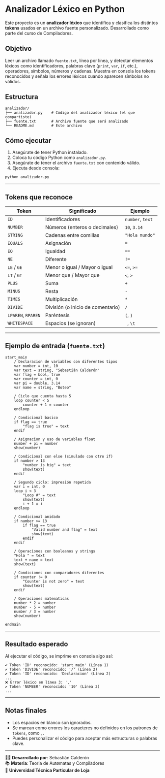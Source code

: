 
# Analizador Léxico en Python

Este proyecto es un **analizador léxico** que identifica y clasifica los distintos **tokens** usados en un archivo fuente personalizado. Desarrollado como parte del curso de Compiladores.

## Objetivo

Leer un archivo llamado `fuente.txt`, línea por línea, y detectar elementos léxicos como identificadores, palabras clave (`print`, `var`, `if`, etc.), operadores, símbolos, números y cadenas. Muestra en consola los tokens reconocidos y señala los errores léxicos cuando aparecen símbolos no válidos.

## Estructura

```
analizador/
├── analizador.py    # Código del analizador léxico (el que compartiste)
├── fuente.txt       # Archivo fuente que será analizado
└── README.md        # Este archivo
```

## Cómo ejecutar

1. Asegúrate de tener Python instalado.
2. Coloca tu código Python como `analizador.py`.
3. Asegúrate de tener el archivo `fuente.txt` con contenido válido.
4. Ejecuta desde consola:

```bash
python analizador.py
```

---

## Tokens que reconoce

| Token        | Significado                        | Ejemplo                |
|--------------|------------------------------------|------------------------|
| `ID`         | Identificadores                    | `number`, `text`       |
| `NUMBER`     | Números (enteros o decimales)      | `10`, `3.14`           |
| `STRING`     | Cadenas entre comillas             | `"Hola mundo"`         |
| `EQUALS`     | Asignación                         | `=`                    |
| `EQ`         | Igualdad                           | `==`                   |
| `NE`         | Diferente                          | `!=`                   |
| `LE` / `GE`  | Menor o igual / Mayor o igual      | `<=`, `>=`             |
| `LT` / `GT`  | Menor que / Mayor que              | `<`, `>`               |
| `PLUS`       | Suma                               | `+`                    |
| `MINUS`      | Resta                              | `-`                    |
| `TIMES`      | Multiplicación                     | `*`                    |
| `DIVIDE`     | División (o inicio de comentario)  | `/`                    |
| `LPAREN`, `RPAREN` | Paréntesis                   | `(`, `)`               |
| `WHITESPACE` | Espacios (se ignoran)              | ` `, `\t`              |

---

## Ejemplo de entrada (`fuente.txt`)

```plaintext
start_main
    / Declaracion de variables con diferentes tipos
    var number = int, 10
    var text = string, "Sebastián Calderón"
    var flag = bool, true
    var counter = int, 0
    var pi = double, 3.14
    var name = string, "Boteo"

    / Ciclo que cuenta hasta 5
    loop counter < 5
        counter + 1 = counter
    endloop

    / Condicional basico
    if flag == true
        "flag is true" = text
    endif

    / Asignacion y uso de variables float
    number + pi = number
    show(number)

    / Condicional con else (simulado con otro if)
    if number > 13
        "number is big" = text
        show(text)
    endif

    / Segundo ciclo: impresión repetida
    var i = int, 0
    loop i < 3
        "Loop #" = text
        show(text)
        i + 1 = i
    endloop

    / Condicional anidado
    if number >= 13
        if flag == true
            "Valid number and flag" = text
            show(text)
        endif
    endif

    / Operaciones con booleanos y strings
    "Hola " = text
    text + name = text
    show(text)

    / Condiciones con comparadores diferentes
    if counter != 0
        "Counter is not zero" = text
        show(text)
    endif

    / Operaciones matematicas
    number * 2 = number
    number - 5 = number
    number / 3 = number
    show(number)

endmain
```

---

## Resultado esperado

Al ejecutar el código, se imprime en consola algo así:

```
✔ Token 'ID' reconocido: 'start_main' (Línea 1)
✔ Token 'DIVIDE' reconocido: '/' (Línea 2)
✔ Token 'ID' reconocido: 'Declaracion' (Línea 2)
...
❌ Error léxico en línea 3: ','
✔ Token 'NUMBER' reconocido: '10' (Línea 3)
...
```

---

## Notas finales

- Los espacios en blanco son ignorados.
- Se marcan como errores los caracteres no definidos en los patrones de `tokens`, como `,`.
- Puedes personalizar el código para aceptar más estructuras o palabras clave.

---

🧑‍💻 **Desarrollado por**: Sebastián Calderón  
📚 **Materia**: Teoria de Autømatas y Compiladores  
🏫 **Universidad Técnica Particular de Loja**
